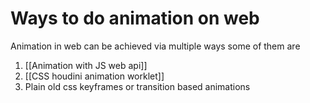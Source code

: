 # Ways to do animation on web

Animation in web can be achieved via multiple ways some of them are

1. [[Animation with JS web api]]
2. [[CSS houdini animation worklet]]
3. Plain old css keyframes or transition based animations

[//begin]: # "Autogenerated link references for markdown compatibility"
[animation-js-web-api]: animation-js-web-api.md "Animation js web api"
[css-houdini-animation-worklets]: css-houdini-animation-worklets.md "Css houdini animation worklets"
[//end]: # "Autogenerated link references"
